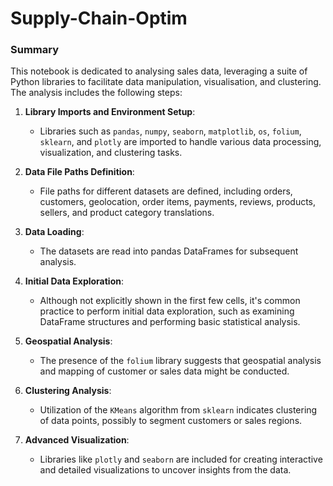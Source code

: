 # Supply-Chain-Optim

### Summary

This notebook is dedicated to analysing sales data, leveraging a suite of Python libraries to facilitate data manipulation, visualisation, and clustering. The analysis includes the following steps:

1. **Library Imports and Environment Setup**:
    - Libraries such as `pandas`, `numpy`, `seaborn`, `matplotlib`, `os`, `folium`, `sklearn`, and `plotly` are imported to handle various data processing, visualization, and clustering tasks.

2. **Data File Paths Definition**:
    - File paths for different datasets are defined, including orders, customers, geolocation, order items, payments, reviews, products, sellers, and product category translations.

3. **Data Loading**:
    - The datasets are read into pandas DataFrames for subsequent analysis.

4. **Initial Data Exploration**:
    - Although not explicitly shown in the first few cells, it's common practice to perform initial data exploration, such as examining DataFrame structures and performing basic statistical analysis.

5. **Geospatial Analysis**:
    - The presence of the `folium` library suggests that geospatial analysis and mapping of customer or sales data might be conducted.

6. **Clustering Analysis**:
    - Utilization of the `KMeans` algorithm from `sklearn` indicates clustering of data points, possibly to segment customers or sales regions.

7. **Advanced Visualization**:
    - Libraries like `plotly` and `seaborn` are included for creating interactive and detailed visualizations to uncover insights from the data.

